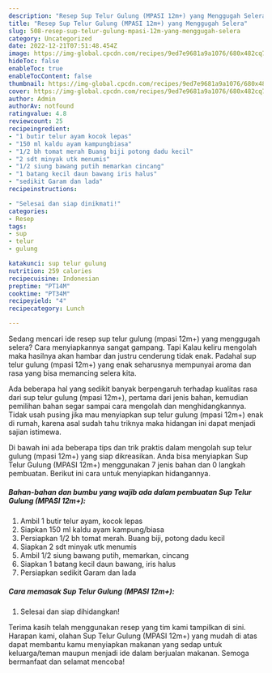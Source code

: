 ```yaml
---
description: "Resep Sup Telur Gulung (MPASI 12m+) yang Menggugah Selera"
title: "Resep Sup Telur Gulung (MPASI 12m+) yang Menggugah Selera"
slug: 508-resep-sup-telur-gulung-mpasi-12m-yang-menggugah-selera
category: Uncategorized
date: 2022-12-21T07:51:48.454Z
image: https://img-global.cpcdn.com/recipes/9ed7e9681a9a1076/680x482cq70/sup-telur-gulung-mpasi-12m-foto-resep-utama.jpg
hideToc: false
enableToc: true
enableTocContent: false
thumbnail: https://img-global.cpcdn.com/recipes/9ed7e9681a9a1076/680x482cq70/sup-telur-gulung-mpasi-12m-foto-resep-utama.jpg
cover: https://img-global.cpcdn.com/recipes/9ed7e9681a9a1076/680x482cq70/sup-telur-gulung-mpasi-12m-foto-resep-utama.jpg
author: Admin
authorAv: notfound
ratingvalue: 4.8
reviewcount: 25
recipeingredient:
- "1 butir telur ayam kocok lepas"
- "150 ml kaldu ayam kampungbiasa"
- "1/2 bh tomat merah Buang biji potong dadu kecil"
- "2 sdt minyak utk menumis"
- "1/2 siung bawang putih memarkan cincang"
- "1 batang kecil daun bawang iris halus"
- "sedikit Garam dan lada"
recipeinstructions:

- "Selesai dan siap dinikmati!"
categories:
- Resep
tags:
- sup
- telur
- gulung

katakunci: sup telur gulung 
nutrition: 259 calories
recipecuisine: Indonesian
preptime: "PT14M"
cooktime: "PT34M"
recipeyield: "4"
recipecategory: Lunch

---
```



Sedang mencari ide resep sup telur gulung (mpasi 12m+) yang menggugah selera? Cara menyiapkannya sangat gampang. Tapi Kalau keliru mengolah maka hasilnya akan hambar dan justru cenderung tidak enak. Padahal sup telur gulung (mpasi 12m+) yang enak seharusnya mempunyai aroma dan rasa yang bisa memancing selera kita.




Ada beberapa hal yang sedikit banyak berpengaruh terhadap kualitas rasa dari sup telur gulung (mpasi 12m+), pertama dari jenis bahan, kemudian pemilihan bahan segar sampai cara mengolah dan menghidangkannya. Tidak usah pusing jika mau menyiapkan sup telur gulung (mpasi 12m+) enak di rumah, karena asal sudah tahu triknya maka hidangan ini dapat menjadi sajian istimewa.


Di bawah ini ada beberapa tips dan trik praktis dalam mengolah sup telur gulung (mpasi 12m+) yang siap dikreasikan. Anda bisa menyiapkan Sup Telur Gulung (MPASI 12m+) menggunakan 7 jenis bahan dan 0 langkah pembuatan. Berikut ini cara untuk menyiapkan hidangannya.

<!--inarticleads1-->

##### Bahan-bahan dan bumbu yang wajib ada dalam pembuatan Sup Telur Gulung (MPASI 12m+):

1. Ambil 1 butir telur ayam, kocok lepas
1. Siapkan 150 ml kaldu ayam kampung/biasa
1. Persiapkan 1/2 bh tomat merah. Buang biji, potong dadu kecil
1. Siapkan 2 sdt minyak utk menumis
1. Ambil 1/2 siung bawang putih, memarkan, cincang
1. Siapkan 1 batang kecil daun bawang, iris halus
1. Persiapkan sedikit Garam dan lada




<!--inarticleads2-->

##### Cara memasak Sup Telur Gulung (MPASI 12m+):


1. Selesai dan siap dihidangkan!



Terima kasih telah menggunakan resep yang tim kami tampilkan di sini. Harapan kami, olahan Sup Telur Gulung (MPASI 12m+) yang mudah di atas dapat membantu kamu menyiapkan makanan yang sedap untuk keluarga/teman maupun menjadi ide dalam berjualan makanan. Semoga bermanfaat dan selamat mencoba!
